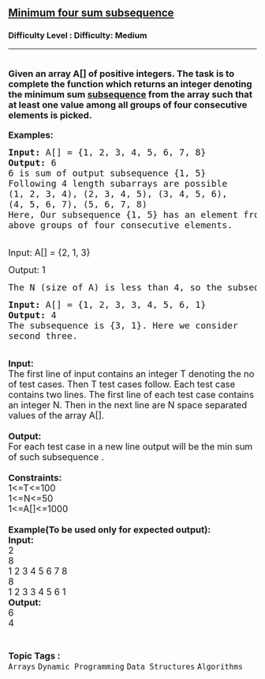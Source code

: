 <h2><a href="https://www.geeksforgeeks.org/problems/minimum-four-sum-subsequence/1">Minimum four sum subsequence</a></h2><h3>Difficulty Level : Difficulty: Medium</h3><hr><div class="problems_problem_content__Xm_eO"><h1><span style="font-size:18px">Given an array A[] of positive integers. The task is to complete the function which returns an integer denoting the minimum sum&nbsp;<a href="http://www.geeksforgeeks.org/subarraysubstring-vs-subsequence-and-programs-to-generate-them/">subsequence</a>&nbsp;from the array such that at least one value among all groups of four consecutive elements is picked.</span></h1>

<p><span style="font-size:18px"><strong>Examples:</strong></span></p>

<pre><span style="font-size:18px"><strong>Input:</strong> A[] = {1, 2, 3, 4, 5, 6, 7, 8}
<strong>Output:</strong> 6
6 is sum of output subsequence {1, 5}
Following 4 length subarrays are possible
(1, 2, 3, 4), (2, 3, 4, 5), (3, 4, 5, 6),
(4, 5, 6, 7), (5, 6, 7, 8)
Here, Our subsequence {1, 5} has an element from all
above groups of four consecutive elements.

</span></pre>

<p><span style="font-size:18px">Input: A[] = {2, 1, 3} </span></p>

<p><span style="font-size:18px">Output:&nbsp;1 </span></p>

<pre><span style="font-size:18px">The N (size of A) is less than 4, so the subsequnce is {1}.</span></pre>

<pre>
<span style="font-size:18px"><strong>Input:</strong> A[] = {1, 2, 3, 3, 4, 5, 6, 1}
<strong>Output:</strong> 4
The subsequence is {3, 1}. Here we consider
second three.

</span></pre>

<p><span style="font-size:18px"><strong>Input:</strong><br>
The first line of input contains an integer T denoting the no of test cases. Then T test cases follow. Each test case contains two lines. The first line of each&nbsp;test case contains an integer N. Then in the next line are N space separated values of the array A[].<br>
<br>
<strong>Output:</strong><br>
For each test case in a new line output will be the min sum of such subsequence .<br>
<br>
<strong>Constraints:</strong><br>
1&lt;=T&lt;=100<br>
1&lt;=N&lt;=50<br>
1&lt;=A[]&lt;=1000<br>
<br>
<strong>Example(To be used only for expected output):<br>
Input:</strong><br>
2<br>
8<br>
1 2 3 4 5 6 7 8<br>
8<br>
1&nbsp;2&nbsp;3&nbsp;3&nbsp;4&nbsp;5&nbsp;6&nbsp;1<br>
<strong>Output:</strong><br>
6<br>
4</span></p>
</div><br><p><span style=font-size:18px><strong>Topic Tags : </strong><br><code>Arrays</code>&nbsp;<code>Dynamic Programming</code>&nbsp;<code>Data Structures</code>&nbsp;<code>Algorithms</code>&nbsp;